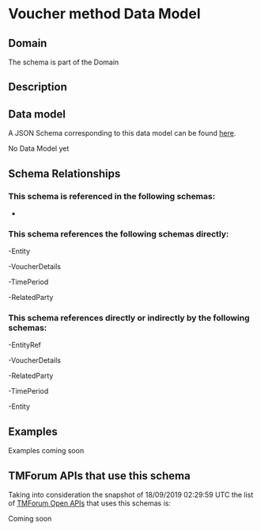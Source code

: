 # Voucher method Data Model

## Domain

The  schema is part of the  Domain

## Description



## Data model

A JSON Schema corresponding to this data model can be found
[here](https://github.com/tmforum-rand/schemas/blob/master/Customer/VoucherMethod.schema.json).

No Data Model yet

## Schema Relationships

### This schema is referenced in the following schemas:

-

### This schema references the following schemas directly:

-Entity

-VoucherDetails

-TimePeriod

-RelatedParty

### This schema references directly or indirectly by the following schemas:

-EntityRef

-VoucherDetails

-RelatedParty

-TimePeriod

-Entity



## Examples

Examples coming soon

## TMForum APIs that use this schema

Taking into consideration the snapshot of 18/09/2019 02:29:59 UTC the list of [TMForum Open APIs](https://www.tmforum.org/open-apis/) that uses this schemas is:

Coming soon